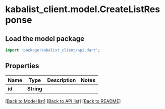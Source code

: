# kabalist_client.model.CreateListResponse

## Load the model package
```dart
import 'package:kabalist_client/api.dart';
```

## Properties
Name | Type | Description | Notes
------------ | ------------- | ------------- | -------------
**id** | **String** |  | 

[[Back to Model list]](../README.md#documentation-for-models) [[Back to API list]](../README.md#documentation-for-api-endpoints) [[Back to README]](../README.md)


